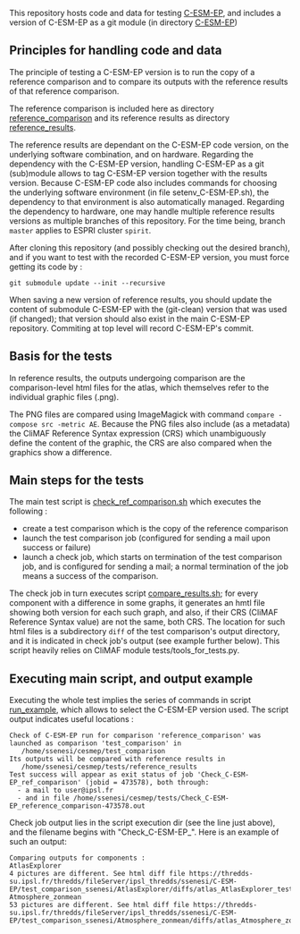 This repository hosts code and data for testing [C-ESM-EP](https://github.com/jservonnat/C-ESM-EP), and includes a version of C-ESM-EP as a git module (in directory [C-ESM-EP](C-ESM-EP))

## Principles for handling code and data

The principle of testing a C-ESM-EP version is to run the copy of a reference comparison and to compare its outputs with the reference results of that reference comparison. 

The reference comparison is included here as directory [reference_comparison](reference_comparison) and its reference results as directory [reference_results](reference_results). 

The reference results are dependant on the C-ESM-EP code version, on the underlying software combination, and on hardware. Regarding the dependency with the C-ESM-EP version, handling C-ESM-EP as a git (sub)module allows to tag C-ESM-EP version together with the results version. Because C-ESM-EP code also includes commands for choosing the underlying software environment (in file setenv_C-ESM-EP.sh), the dependency to that environment is also automatically managed. Regarding the dependency to hardware, one may handle multiple reference results versions as multiple branches of this repository. For the time being, branch `master` applies to ESPRI cluster `spirit`.

After cloning this repository (and possibly checking out the desired branch), and if you want to test with the recorded C-ESM-EP version, you must force getting its code by :

    git submodule update --init --recursive
	
When saving a new version of reference results, you should update the content of submodule C-ESM-EP with the (git-clean) version that was used (if changed); that version should also exist in the main C-ESM-EP repository. Commiting at top level will record C-ESM-EP's commit.
	
## Basis for the tests	

In reference results, the outputs undergoing comparison are the comparison-level html files for the atlas, which themselves refer to the individual graphic files (.png). 

The PNG files are compared using ImageMagick with command `compare -compose src -metric AE`. Because the PNG files also include (as a metadata) the CliMAF Reference Syntax expression (CRS) which unambiguously define the content of the graphic, the CRS are also compared when the graphics show a difference.


## Main steps for the tests

The main test script is [check_ref_comparison.sh](check_ref_comparison.sh) which executes the following : 

- create a test comparison which is the copy of the reference comparison
- launch the test comparison job (configured for sending a mail upon success or failure)
- launch a check job, which starts on termination of the test comparison job, and is configured for sending a mail; a normal termination of the job means a success of the comparison. 

The check job in turn executes script [compare_results.sh](compare_results.sh); for every component with a difference in some graphs, it generates an hmtl file showing both version for each such graph, and also, if their CRS (CliMAF Reference Syntax value) are not the same, both CRS. The location for such html files is a subdirectory `diff` of the test comparison's output directory, and it is indicated in check job's output (see example further below). This script heavily relies on CliMAF module tests/tools_for_tests.py.

## Executing main script, and output example

Executing the whole test implies the series of commands in script [run_example](run_example), which allows to select the C-ESM-EP version used. The script output indicates useful locations :

    Check of C-ESM-EP run for comparison 'reference_comparison' was launched as comparison 'test_comparison' in
       /home/ssenesi/cesmep/test_comparison
    Its outputs will be compared with reference results in 
       /home/ssenesi/cesmep/tests/reference_results
    Test success will appear as exit status of job 'Check_C-ESM-EP_ref_comparison' (jobid = 473578), both through:
      - a mail to user@ipsl.fr 
      - and in file /home/ssenesi/cesmep/tests/Check_C-ESM-EP_reference_comparison-473578.out

Check job output lies in the script execution dir (see the line just above), and the filename begins with "Check_C-ESM-EP_". Here is an example of such an output:

    Comparing outputs for components :
    AtlasExplorer
    4 pictures are different. See html diff file https://thredds-su.ipsl.fr/thredds/fileServer/ipsl_thredds/ssenesi/C-ESM-EP/test_comparison_ssenesi/AtlasExplorer/diffs/atlas_AtlasExplorer_test_comparison.html
    Atmosphere_zonmean
    53 pictures are different. See html diff file https://thredds-su.ipsl.fr/thredds/fileServer/ipsl_thredds/ssenesi/C-ESM-EP/test_comparison_ssenesi/Atmosphere_zonmean/diffs/atlas_Atmosphere_zonmean_test_comparison.html



